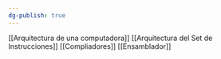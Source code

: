 ```yaml
---
dg-publish: true
---
```

[[Arquitectura de una computadora]]
[[Arquitectura del Set de Instrucciones]]
[[Compliadores]]
[[Ensamblador]]